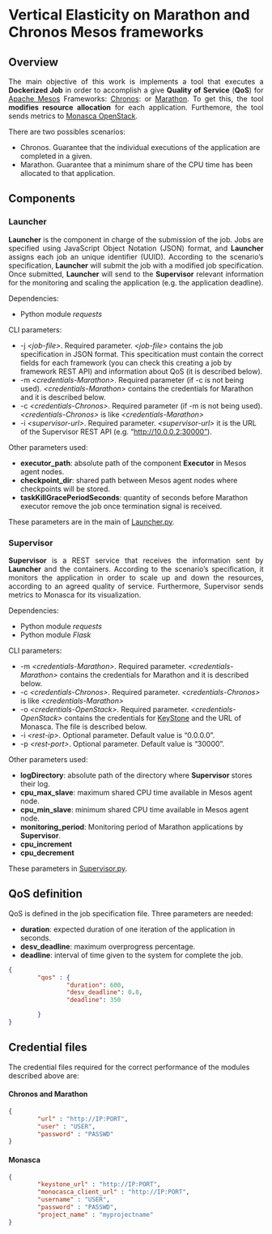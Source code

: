 # Vertical Elasticity on Marathon and Chronos Mesos frameworks

## Overview 

<p align="justify">
The main objective of this work is implements a tool that executes a <b>Dockerized Job</b> in order to accomplish a give <b>Quality of Service</b> (<b>QoS</b>) for <a href="https://mesos.apache.org/">Apache Mesos</a> Frameworks: <a href="https://mesos.github.io/chronos/">Chronos</a>: or <a href="https://mesosphere.github.io/marathon/">Marathon</a>. To get this, the tool <b>modifies resource allocation</b> for each application. Furthemore, the tool sends metrics to <a href="https://wiki.openstack.org/wiki/Monasca">Monasca OpenStack</a>. 
</p>

There are two possibles scenarios:
- Chronos. Guarantee that the individual executions of the application are completed in a given.
- Marathon. Guarantee that a minimum share of the CPU time has been allocated to that application.

## Components 

### Launcher 
<p align="justify">
<b>Launcher</b> is the component in charge of the submission of the job. Jobs are specified using JavaScript Object Notation (JSON) format, and <b>Launcher</b> assigns each job an unique identifier (UUID). According to the scenario’s specification, <b>Launcher</b> will submit the job with a modified job specification. Once submitted, <b>Launcher</b> will send to the <b>Supervisor</b> relevant information for the monitoring and scaling the application (e.g. the application deadline).


Dependencies:
- Python module <i>requests</i>

CLI parameters:
- -j <i>\<job-file\></i>. Required parameter. <i>\<job-file\></i> contains the job specification in JSON format. This specitication must contain the correct fields for each framework (you can check this creating a job by framework REST API) and information about QoS (it is described below).
- -m <i>\<credentials-Marathon\></i>. Required parameter (if -c is not being used). <i>\<credentials-Marathon\></i> contains the credentials for Marathon and it is described below.
- -c <i>\<credentials-Chronos\></i>. Required parameter (if -m is not being used). <i>\<credentials-Chronos\></i> is like <i>\<credentials-Marathon\></i>
- -i <i>\<supervisor-url\></i>. Required parameter. <i>\<supervisor-url\></i> it is the URL of the Supervisor REST API (e.g. “http://10.0.0.2:30000”).

Other parameters used: 
- <b>executor_path</b>: absolute path of the component <b>Executor</b> in Mesos agent nodes.
- <b>checkpoint_dir</b>: shared path between Mesos agent nodes where checkpoints will be stored.
- <b>taskKillGracePeriodSeconds</b>: quantity of seconds before Marathon executor remove the job once termination signal is received.

These parameters are in the main of [Launcher.py](Launcher.py#200).
</p>

### Supervisor
<p align="justify">
<b>Supervisor</b> is a REST service that receives the information sent by <b>Launcher</b> and the containers. According to the scenario’s specification, it monitors the application in order to scale up and down the resources, according to an agreed quality of service. Furthermore, Supervisor sends metrics to Monasca for its visualization.


Dependencies:
- Python module <i>requests</i>
- Python module <i>Flask</i> 

CLI parameters:
- -m <i>\<credentials-Marathon\></i>. Required parameter. <i>\<credentials-Marathon\></i> contains the credentials for Marathon and it is described below.
- -c <i>\<credentials-Chronos\></i>. Required parameter. <i>\<credentials-Chronos\></i> is like <i>\<credentials-Marathon\></i>
- -o <i>\<credentials-OpenStack\></i>. Required parameter. <i>\<credentials-OpenStack\></i> contains the credentials for <a href="https://wiki.openstack.org/wiki/Keystone">KeyStone</a> and the URL of Monasca. The file is described below.
- -i <i>\<rest-ip\></i>. Optional parameter. Default value is “0.0.0.0”.
- -p <i>\<rest-port\></i>. Optional parameter. Default value is “30000”.

Other parameters used: 
- <b>logDirectory</b>: absolute path of the directory where <b>Supervisor</b> stores their log.
- <b>cpu_max_slave</b>: maximum shared CPU time available in Mesos agent node.
- <b>cpu_min_slave</b>: minimum shared CPU time available in Mesos agent node.
- <b>monitoring_period</b>: Monitoring period of Marathon applications by <b>Supervisor</b>.
- <b>cpu_increment</b>
- <b>cpu_decrement</b>

These parameters in [Supervisor.py](Supervisor.py#20).
</p>

## QoS definition
<p>
QoS is defined in the job specification file. Three parameters are needed:

- <b>duration</b>: expected duration of one iteration of the application in seconds.
- <b>desv_deadline</b>: maximum overprogress percentage.
- <b>deadline</b>: interval of time given to the system for complete the job.

``` json
{
        "qos" : {
                "duration": 600,
                "desv_deadline": 0.8,
                "deadline": 350

        }
}
```

</p>

## Credential files
The credential files required for the correct performance of the modules described above are: 
#### Chronos and Marathon
``` json
{
        "url" : "http://IP:PORT",
        "user" : "USER",
        "password" : "PASSWD"
}
```

#### Monasca
``` json
{
        "keystone_url" : "http://IP:PORT",
        "monocasca_client_url" : "http://IP:PORT",
        "username" : "USER",
        "password" : "PASSWD",
        "project_name" : "myprojectname"
}
```
